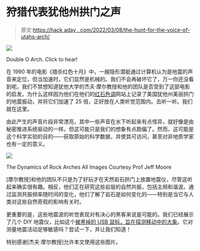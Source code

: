 # 狩猎代表犹他州拱门之声

> 原文:[https://hack aday . com/2022/03/08/the-hunt-for-the-voice-of-utahs-arch/](https://hackaday.com/2022/03/08/the-hunt-for-the-voice-of-utahs-arches/)

[![](../Images/cd2ad44398bd3aea6fa1200c6ae847ff.png)](https://geohazards.earth.utah.edu/tones/DoubleO.html)

Double O Arch. Click to hear!

在 1990 年的电影《猎杀红色十月》中，一艘隐形潜艇通过计算机认为是地震的声音来定位，但当加速时，它们显然是机械的。我们不会再破坏它了，万一你还没看到呢。我们不禁想知道犹他大学的杰夫·摩尔教授和他的团队是否受到了这部电影的启发。为什么这样因为他们在他们的[红石色调](https://geohazards.earth.utah.edu/tones/)网站上记录了美国犹他州美丽拱门的地震振动，并将它们加速了 25 倍，正好放在人类听觉范围内。去听一听。我们就在这里。

由此产生的声音片段非常漂亮，其中一些声音在水下听起来有点怪异，就好像是由秘密推进系统驱动的一样。但这可能只是我们的想象有点跑偏了。然而，这可能是这个科学实验的目的——获取原始的科学数据，并使其可访问，甚至对非地质学家也有一定的意义。

[![](../Images/2b3126840ccc5b02c366e6d069c4bba1.png)](https://geohazards.earth.utah.edu/arch.html)

The Dynamics of Rock Arches All Images Courtesy Prof Jeff Moore

[摩尔教授]和他的团队不只是为了好玩才在天然岩石拱门上放置地震仪，尽管这听起来确实很有趣。相反，他们正在研究这些岩层的自然共振，包括主频和谐波。通过监测共振频率随时间的变化，他们了解了岩石是如何变化的——特别是当它与人类对这些自然奇观的影响有关时。

更重要的是，这些地震波的听觉表现对有决心的黑客来说是可能的。我们已经展示了几个 DIY 地震仪，比如这个[被黑掉的 USB 鼠标，旨在探测移动中的大象](https://hackaday.com/2021/08/13/usb-mouse-hack-for-pachyderm-protection/)。它对测量地震活动足够敏感吗？尝试一下，并让我们知道！

特别感谢[杰夫·摩尔教授]允许本文使用这些图片。